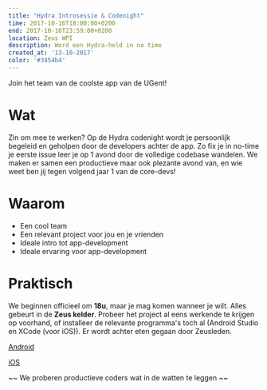 ```yaml
---
title: "Hydra Introsessie & Codenight"
time: 2017-10-16T18:00:00+0200
end: 2017-10-16T23:59:00+0200
location: Zeus WPI
description: Word een Hydra-held in no time
created_at: '13-10-2017'
color: '#3454b4'
---
```


Join het team van de coolste app van de UGent!

# Wat

Zin om mee te werken? Op de Hydra codenight wordt je persoonlijk begeleid en geholpen door de developers achter de app. Zo fix je in no-time je eerste issue leer je op 1 avond door de volledige codebase wandelen. We maken er samen een productieve maar ook plezante avond van, en wie weet ben jij tegen volgend jaar 1 van de core-devs!

# Waarom

- Een cool team
- Een relevant project voor jou en je vrienden
- Ideale intro tot app-development
- Ideale ervaring voor app-development

# Praktisch
We beginnen officieel om **18u**, maar je mag komen wanneer je wilt. Alles gebeurt in de **Zeus kelder**. Probeer het project al eens werkende te krijgen op voorhand, of installeer de relevante programma's toch al (Android Studio en XCode (voor iOS)).
Er wordt achter eten gegaan door Zeusleden.

[<i class="fa fa-github"></i> Android ](https://github.com/ZeusWPI/hydra-android/)

[<i class="fa fa-github"></i> iOS ](https://github.com/ZeusWPI/hydra-iOS/)

~~ We proberen productieve coders wat in de watten te leggen ~~